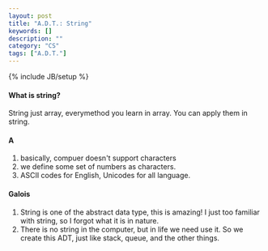 ```yaml
---
layout: post
title: "A.D.T.: String"
keywords: []
description: ""
category: "CS"
tags: ["A.D.T."]
---
```

{% include JB/setup %}


#### What is string?
String just array, everymethod you learn in array. You can apply them in string. 

#### A
1. basically, compuer doesn't support characters
2. we define some set of numbers as characters.
3. ASCII codes for English, Unicodes for all language.





#### Galois
1. String is one of the abstract data type, this is amazing! I just too familiar
   with string, so I forgot what it is in nature.
2. There is no string in the computer, but in life we need use it. So we create
   this ADT, just like stack, queue, and the other things.

